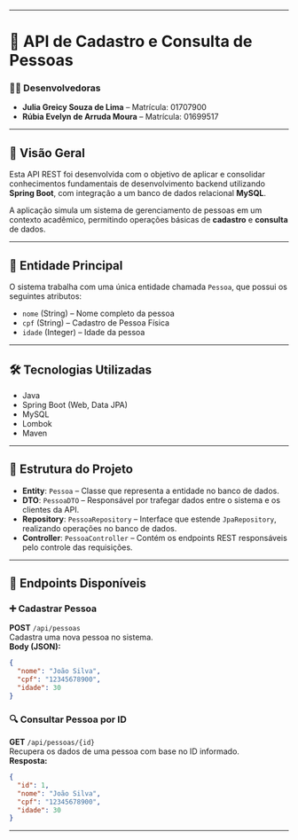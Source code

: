 
---

# 📘 API de Cadastro e Consulta de Pessoas

### 👩‍💻 Desenvolvedoras
- **Julia Greicy Souza de Lima** – Matrícula: 01707900  
- **Rúbia Evelyn de Arruda Moura** – Matrícula: 01699517  

---

## 📄 Visão Geral

Esta API REST foi desenvolvida com o objetivo de aplicar e consolidar conhecimentos fundamentais de desenvolvimento backend utilizando **Spring Boot**, com integração a um banco de dados relacional **MySQL**.

A aplicação simula um sistema de gerenciamento de pessoas em um contexto acadêmico, permitindo operações básicas de **cadastro** e **consulta** de dados.

---

## 🧾 Entidade Principal

O sistema trabalha com uma única entidade chamada `Pessoa`, que possui os seguintes atributos:

- `nome` (String) – Nome completo da pessoa  
- `cpf` (String) – Cadastro de Pessoa Física  
- `idade` (Integer) – Idade da pessoa  

---

## 🛠️ Tecnologias Utilizadas

- Java  
- Spring Boot (Web, Data JPA)  
- MySQL  
- Lombok  
- Maven  

---

## 📁 Estrutura do Projeto

- **Entity**: `Pessoa` – Classe que representa a entidade no banco de dados.  
- **DTO**: `PessoaDTO` – Responsável por trafegar dados entre o sistema e os clientes da API.  
- **Repository**: `PessoaRepository` – Interface que estende `JpaRepository`, realizando operações no banco de dados.  
- **Controller**: `PessoaController` – Contém os endpoints REST responsáveis pelo controle das requisições.

---

## 🔗 Endpoints Disponíveis

### ➕ Cadastrar Pessoa
**POST** `/api/pessoas`  
Cadastra uma nova pessoa no sistema.  
**Body (JSON):**
```json
{
  "nome": "João Silva",
  "cpf": "12345678900",
  "idade": 30
}
```

### 🔍 Consultar Pessoa por ID
**GET** `/api/pessoas/{id}`  
Recupera os dados de uma pessoa com base no ID informado.  
**Resposta:**
```json
{
  "id": 1,
  "nome": "João Silva",
  "cpf": "12345678900",
  "idade": 30
}
```

---



